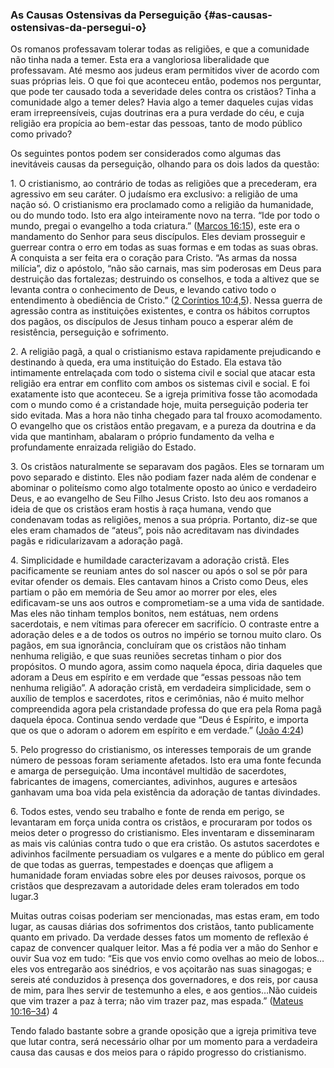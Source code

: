 ### As Causas Ostensivas da Perseguição {#as-causas-ostensivas-da-persegui-o}

Os romanos professavam tolerar todas as religiões, e que a comunidade não tinha nada a temer. Esta era a vangloriosa liberalidade que professavam. Até mesmo aos judeus eram permitidos viver de acordo com suas próprias leis. O que foi que aconteceu então, podemos nos perguntar, que pode ter causado toda a severidade deles contra os cristãos? Tinha a comunidade algo a temer deles? Havia algo a temer daqueles cujas vidas eram irrepreensíveis, cujas doutrinas era a pura verdade do céu, e cuja religião era propícia ao bem-estar das pessoas, tanto de modo público como privado?

Os seguintes pontos podem ser considerados como algumas das inevitáveis causas da perseguição, olhando para os dois lados da questão:

1\. O cristianismo, ao contrário de todas as religiões que a precederam, era agressivo em seu caráter. O judaísmo era exclusivo: a religião de uma nação só. O cristianismo era proclamado como a religião da humanidade, ou do mundo todo. Isto era algo inteiramente novo na terra. “Ide por todo o mundo, pregai o evangelho a toda criatura.” ([Marcos 16:15](http://bibliaonline.com.br/acf/mc/16/15)), este era o mandamento do Senhor para seus discípulos. Eles deviam prosseguir e guerrear contra o erro em todas as suas formas e em todas as suas obras. A conquista a ser feita era o coração para Cristo. “As armas da nossa milícia”, diz o apóstolo, “não são carnais, mas sim poderosas em Deus para destruição das fortalezas; destruindo os conselhos, e toda a altivez que se levanta contra o conhecimento de Deus, e levando cativo todo o entendimento à obediência de Cristo.” ([2 Coríntios 10:4,5](http://bibliaonline.com.br/acf/2co/10/4,5)). Nessa guerra de agressão contra as instituições existentes, e contra os hábitos corruptos dos pagãos, os discípulos de Jesus tinham pouco a esperar além de resistência, perseguição e sofrimento.

2\. A religião pagã, a qual o cristianismo estava rapidamente prejudicando e destinando à queda, era uma instituição do Estado. Ela estava tão intimamente entrelaçada com todo o sistema civil e social que atacar esta religião era entrar em conflito com ambos os sistemas civil e social. E foi exatamente isto que aconteceu. Se a igreja primitiva fosse tão acomodada com o mundo como é a cristandade hoje, muita perseguição poderia ter sido evitada. Mas a hora não tinha chegado para tal frouxo acomodamento. O evangelho que os cristãos então pregavam, e a pureza da doutrina e da vida que mantinham, abalaram o próprio fundamento da velha e profundamente enraizada religião do Estado.

3\. Os cristãos naturalmente se separavam dos pagãos. Eles se tornaram um povo separado e distinto. Eles não podiam fazer nada além de condenar e abominar o politeísmo como algo totalmente oposto ao único e verdadeiro Deus, e ao evangelho de Seu Filho Jesus Cristo. Isto deu aos romanos a ideia de que os cristãos eram hostis à raça humana, vendo que condenavam todas as religiões, menos a sua própria. Portanto, diz-se que eles eram chamados de “ateus”, pois não acreditavam nas divindades pagãs e ridicularizavam a adoração pagã.

4\. Simplicidade e humildade caracterizavam a adoração cristã. Eles pacificamente se reuniam antes do sol nascer ou após o sol se pôr para evitar ofender os demais. Eles cantavam hinos a Cristo como Deus, eles partiam o pão em memória de Seu amor ao morrer por eles, eles edificavam-se uns aos outros e comprometiam-se a uma vida de santidade. Mas eles não tinham templos bonitos, nem estátuas, nem ordens sacerdotais, e nem vítimas para oferecer em sacrifício. O contraste entre a adoração deles e a de todos os outros no império se tornou muito claro. Os pagãos, em sua ignorância, concluíram que os cristãos não tinham nenhuma religião, e que suas reuniões secretas tinham o pior dos propósitos. O mundo agora, assim como naquela época, diria daqueles que adoram a Deus em espírito e em verdade que “essas pessoas não tem nenhuma religião”. A adoração cristã, em verdadeira simplicidade, sem o auxílio de templos e sacerdotes, ritos e cerimônias, não é muito melhor compreendida agora pela cristandade professa do que era pela Roma pagã daquela época. Continua sendo verdade que “Deus é Espírito, e importa que os que o adoram o adorem em espírito e em verdade.” ([João 4:24](http://bibliaonline.com.br/acf/jo/4/24))

5\. Pelo progresso do cristianismo, os interesses temporais de um grande número de pessoas foram seriamente afetados. Isto era uma fonte fecunda e amarga de perseguição. Uma incontável multidão de sacerdotes, fabricantes de imagens, comerciantes, adivinhos, augures e artesãos ganhavam uma boa vida pela existência da adoração de tantas divindades.

6\. Todos estes, vendo seu trabalho e fonte de renda em perigo, se levantaram em força unida contra os cristãos, e procuraram por todos os meios deter o progresso do cristianismo. Eles inventaram e disseminaram as mais vis calúnias contra tudo o que era cristão. Os astutos sacerdotes e adivinhos facilmente persuadiam os vulgares e a mente do público em geral de que todas as guerras, tempestades e doenças que afligem a humanidade foram enviadas sobre eles por deuses raivosos, porque os cristãos que desprezavam a autoridade deles eram tolerados em todo lugar.3

Muitas outras coisas poderiam ser mencionadas, mas estas eram, em todo lugar, as causas diárias dos sofrimentos dos cristãos, tanto publicamente quanto em privado. Da verdade desses fatos um momento de reflexão é capaz de convencer qualquer leitor. Mas a fé podia ver a mão do Senhor e ouvir Sua voz em tudo: “Eis que vos envio como ovelhas ao meio de lobos…eles vos entregarão aos sinédrios, e vos açoitarão nas suas sinagogas; e sereis até conduzidos à presença dos governadores, e dos reis, por causa de mim, para lhes servir de testemunho a eles, e aos gentios…Não cuideis que vim trazer a paz à terra; não vim trazer paz, mas espada.” ([Mateus 10:16–34](http://bibliaonline.com.br/acf/mt/10/16-34)) 4

Tendo falado bastante sobre a grande oposição que a igreja primitiva teve que lutar contra, será necessário olhar por um momento para a verdadeira causa das causas e dos meios para o rápido progresso do cristianismo.